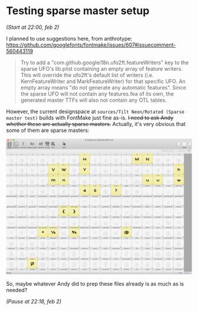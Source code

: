 # Testing sparse master setup

*(Start at 22:00, feb 2)*

I planned to use suggestions here, from anthrotype: https://github.com/googlefonts/fontmake/issues/607#issuecomment-560443119

> Try to add a "com.github.googlei18n.ufo2ft.featureWriters" key to the sparse UFO's lib.plist containing an empty array of feature writers. This will override the ufo2ft's default list of writers (i.e. KernFeatureWriter and MarkFeatureWriter) for that specific UFO. An empty array means "do not generate any automatic features". Since the sparse UFO will not contain any features.fea of its own, the generated master TTFs will also not contain any OTL tables.

However, the current designspace at `sources/Tilt Neon/Rotated (Sparse master test)` builds with FontMake just fine as-is. ~~I need to ask Andy whether these are actually sparse masters.~~ Actually, it's very obvious that some of them are sparse masters:

![](assets/2020-02-02-22-17-26.png)

So, maybe whatever Andy did to prep these files already is as much as is needed?

*(Pause at 22:18, feb 2)*